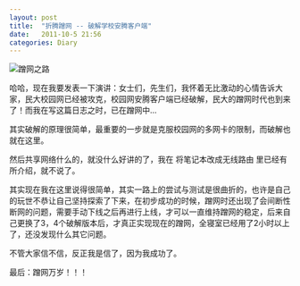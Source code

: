 ```yaml
---
layout: post
title:  "折腾蹭网 -- 破解学校安腾客户端"
date:   2011-10-5 21:56
categories: Diary
---
```


![蹭网之路](http://pic.yupoo.com/mygoare_v/Bn43nMg6/medium.jpg)

哈哈，现在我要发表一下演讲：女士们，先生们，我怀着无比激动的心情告诉大家，民大校园网已经被攻克，校园网安腾客户端已经破解，民大的蹭网时代也到来了！而我在写这篇日志之时，已在蹭网中...

其实破解的原理很简单，最重要的一步就是克服校园网的多网卡的限制，而破解也就在这里。

然后共享网络什么的，就没什么好讲的了，我在 将笔记本改成无线路由 里已经有所介绍，就不说了。

其实现在我在这里说得很简单，其实一路上的尝试与测试是很曲折的，也许是自己的玩世不恭让自己坚持探索了下来，在初步成功的时候，蹭网时还出现了会间断性断网的问题，需要手动下线之后再进行上线，才可以一直维持蹭网的稳定，后来自己更换了3，4个破解版本后，才真正实现现在的蹭网，全寝室已经用了2小时以上了，还没发现什么其它问题。

不管大家信不信，反正我是信了，因为我成功了。

最后：蹭网万岁！！！
